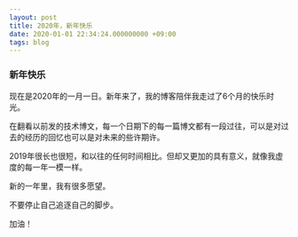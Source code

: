 ```yaml
---
layout: post
title: 2020年，新年快乐
date: 2020-01-01 22:34:24.000000000 +09:00
tags: blog
---
```


### 新年快乐

现在是2020年的一月一日。新年来了，我的博客陪伴我走过了6个月的快乐时光。

在翻看以前发的技术博文，每一个日期下的每一篇博文都有一段过往，可以是对过去的经历的回忆也可以是对未来的些许期许。

2019年很长也很短，和以往的任何时间相比。但却又更加的具有意义，就像我虚度的每一年一模一样。

新的一年里，我有很多愿望。

不要停止自己追逐自己的脚步。

加油！

